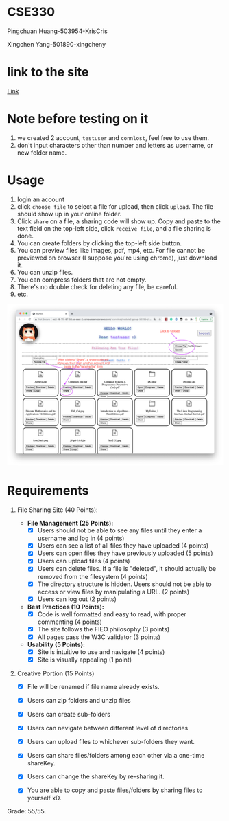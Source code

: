 # CSE330

Pingchuan Huang-503954-KrisCris

Xingchen Yang-501890-xingcheny

# link to the site

[Link](http://ec2-18-117-87-53.us-east-2.compute.amazonaws.com/~connlost/module2-group-503954/)


# Note before testing on it
1. we created 2 account, `testuser` and `connlost`, feel free to use them.
2. don't input characters other than number and letters as username, or new folder name.



# Usage

1. login an account
2. click `choose file` to select a file for upload, then click `upload`. The file should show up in your online folder.
3. Click `share` on a file, a sharing code will show up. Copy and paste to the text field on the top-left side, click `receive file`, and a file sharing is done.
4. You can create folders by clicking the top-left side button.
5. You can preview files like images, pdf, mp4, etc. For file cannot be previewed on browser (I suppose you're using chrome), just download it.
6. You can unzip files.
7. You can compress folders that are not empty.
8. There's no double check for deleting any file, be careful.
9. etc.

![note](note.png)


# Requirements

1. File Sharing Site (40 Points):

   - **File Management (25 Points):**
     - [x] Users should not be able to see any files until they enter a username and log in (4 points)
     - [x] Users can see a list of all files they have uploaded (4 points)
     - [x] Users can open files they have previously uploaded (5 points)
     - [x] Users can upload files (4 points)
     - [x] Users can delete files. If a file is "deleted", it should actually be removed from the filesystem (4 points)
     - [x] The directory structure is hidden. Users should not be able to access or view files by manipulating a URL. (2 points)
     - [x] Users can log out (2 points)
   - **Best Practices (10 Points):**
     - [x] Code is well formatted and easy to read, with proper commenting (4 points)
     - [x] The site follows the FIEO philosophy (3 points)
     - [x] All pages pass the W3C validator (3 points)
   - **Usability (5 Points):**
     - [x] Site is intuitive to use and navigate (4 points)
     - [x] Site is visually appealing (1 point)

2. Creative Portion (15 Points)

   - [x] File will be renamed if file name already exists.
   - [x] Users can zip folders and unzip files
   - [x] Users can create sub-folders
   - [x] Users can nevigate between different level of directories
   - [x] Users can upload files to whichever sub-folders they want.
   - [x] Users can share files/folders among each other via a one-time shareKey.
   - [x] Users can change the shareKey by re-sharing it.
   - [x] You are able to copy and paste files/folders by sharing files to yourself xD.



Grade: 55/55. 
